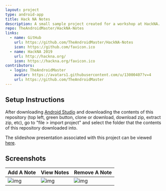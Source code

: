 ```yaml
---
layout: project
type: android-app
title: Hack NA Notes
description: A small sample project created for a workshop at HackNA.
repo: TheAndroidMaster/HackNA-Notes
links:
  - name: GitHub
    url: https://github.com/TheAndroidMaster/HackNA-Notes
    icon: https://github.com/favicon.ico
  - name: HackNA 2019
    url: http://hackna.org/
    icon: https://hackna.org/favicon.ico
contributors:
  - login: TheAndroidMaster
    avatar: https://avatars1.githubusercontent.com/u/13000407?v=4
    url: https://github.com/TheAndroidMaster
---
```


## Setup Instructions

After downloading [Android Studio](https://developer.android.com/studio/index.html) and downloading the contents of this repository (top left, green button, clone or download, download zip, extract zip, etc), go to "file > import project" and select the folder that the contents of this repository downloaded into.

The slideshow presentation associated with this project can be viewed [here](https://docs.google.com/presentation/d/1fTwHMytRuMMXfRQP8JoqtDlFY-FxdY-QfUUfg-BTAZw/edit?usp=sharing).

## Screenshots

Add A Note | View Notes | Remove A Note
---- | ---- | ----
![img](https://theandroidmaster.github.io/images/screenshots/notes-0.png) | ![img](https://theandroidmaster.github.io/images/screenshots/notes-1.png) | ![img](https://theandroidmaster.github.io/images/screenshots/notes-2.png)
